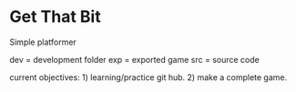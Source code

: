 # Get That Bit
 Simple platformer

dev = development folder
exp = exported game
src = source code

current objectives: 1) learning/practice git hub. 2) make a complete game.

